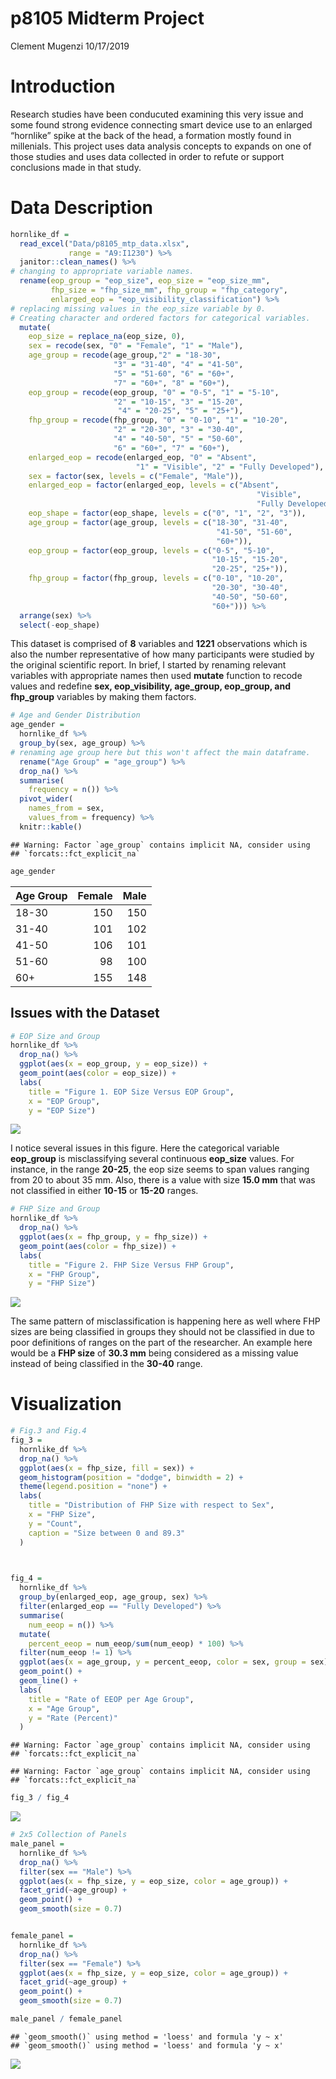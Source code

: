 p8105 Midterm Project
================
Clement Mugenzi
10/17/2019

# Introduction

Research studies have been conducuted examining this very issue and some
found strong evidence connecting smart device use to an enlarged
“hornlike” spike at the back of the head, a formation mostly found in
millenials. This project uses data analysis concepts to expands on one
of those studies and uses data collected in order to refute or support
conclusions made in that study.

# Data Description

``` r
hornlike_df = 
  read_excel("Data/p8105_mtp_data.xlsx", 
             range = "A9:I1230") %>% 
  janitor::clean_names() %>% 
# changing to appropriate variable names.
  rename(eop_group = "eop_size", eop_size = "eop_size_mm",
         fhp_size = "fhp_size_mm", fhp_group = "fhp_category",
         enlarged_eop = "eop_visibility_classification") %>%
# replacing missing values in the eop_size variable by 0.
# Creating character and ordered factors for categorical variables.
  mutate(
    eop_size = replace_na(eop_size, 0),
    sex = recode(sex, "0" = "Female", "1" = "Male"),
    age_group = recode(age_group,"2" = "18-30", 
                       "3" = "31-40", "4" = "41-50",
                       "5" = "51-60", "6" = "60+",
                       "7" = "60+", "8" = "60+"),
    eop_group = recode(eop_group, "0" = "0-5", "1" = "5-10", 
                       "2" = "10-15", "3" = "15-20",
                        "4" = "20-25", "5" = "25+"),
    fhp_group = recode(fhp_group, "0" = "0-10", "1" = "10-20",
                       "2" = "20-30", "3" = "30-40", 
                       "4" = "40-50", "5" = "50-60",
                       "6" = "60+", "7" = "60+"),
    enlarged_eop = recode(enlarged_eop, "0" = "Absent",
                            "1" = "Visible", "2" = "Fully Developed"),
    sex = factor(sex, levels = c("Female", "Male")),
    enlarged_eop = factor(enlarged_eop, levels = c("Absent",
                                                       "Visible",
                                                       "Fully Developed")),
    eop_shape = factor(eop_shape, levels = c("0", "1", "2", "3")),
    age_group = factor(age_group, levels = c("18-30", "31-40",
                                              "41-50", "51-60",
                                              "60+")),
    eop_group = factor(eop_group, levels = c("0-5", "5-10",
                                             "10-15", "15-20",
                                             "20-25", "25+")),
    fhp_group = factor(fhp_group, levels = c("0-10", "10-20",
                                             "20-30", "30-40",
                                             "40-50", "50-60",
                                             "60+"))) %>%
  arrange(sex) %>% 
  select(-eop_shape)
```

This dataset is comprised of **8** variables and **1221** observations
which is also the number representative of how many participants were
studied by the original scientific report. In brief, I started by
renaming relevant variables with appropriate names then used **mutate**
function to recode values and redefine **sex, eop\_visibility,
age\_group, eop\_group, and fhp\_group** variables by making them
factors.

``` r
# Age and Gender Distribution
age_gender = 
  hornlike_df %>% 
  group_by(sex, age_group) %>% 
# renaming age group here but this won't affect the main dataframe.
  rename("Age Group" = "age_group") %>% 
  drop_na() %>%  
  summarise(
    frequency = n()) %>% 
  pivot_wider(
    names_from = sex,
    values_from = frequency) %>% 
  knitr::kable()
```

    ## Warning: Factor `age_group` contains implicit NA, consider using
    ## `forcats::fct_explicit_na`

``` r
age_gender
```

| Age Group | Female | Male |
| :-------- | -----: | ---: |
| 18-30     |    150 |  150 |
| 31-40     |    101 |  102 |
| 41-50     |    106 |  101 |
| 51-60     |     98 |  100 |
| 60+       |    155 |  148 |

## Issues with the Dataset

``` r
# EOP Size and Group
hornlike_df %>% 
  drop_na() %>% 
  ggplot(aes(x = eop_group, y = eop_size)) +
  geom_point(aes(color = eop_size)) +
  labs(
    title = "Figure 1. EOP Size Versus EOP Group",
    x = "EOP Group",
    y = "EOP Size")
```

![](p8105_mtp_cm3928_files/figure-gfm/unnamed-chunk-3-1.png)<!-- -->

I notice several issues in this figure. Here the categorical variable
**eop\_group** is misclassifying several continuous **eop\_size**
values. For instance, in the range **20-25**, the eop size seems to span
values ranging from 20 to about 35 mm. Also, there is a value with size
**15.0 mm** that was not classified in either **10-15** or **15-20**
ranges.

``` r
# FHP Size and Group
hornlike_df %>% 
  drop_na() %>% 
  ggplot(aes(x = fhp_group, y = fhp_size)) +
  geom_point(aes(color = fhp_size)) +
  labs(
    title = "Figure 2. FHP Size Versus FHP Group",
    x = "FHP Group",
    y = "FHP Size")
```

![](p8105_mtp_cm3928_files/figure-gfm/unnamed-chunk-4-1.png)<!-- -->

The same pattern of misclassification is happening here as well where
FHP sizes are being classified in groups they should not be classified
in due to poor definitions of ranges on the part of the researcher. An
example here would be a **FHP size** of **30.3 mm** being considered as
a missing value instead of being classified in the **30-40** range.

# Visualization

``` r
# Fig.3 and Fig.4
fig_3 = 
  hornlike_df %>% 
  drop_na() %>% 
  ggplot(aes(x = fhp_size, fill = sex)) +
  geom_histogram(position = "dodge", binwidth = 2) +
  theme(legend.position = "none") +
  labs(
    title = "Distribution of FHP Size with respect to Sex",
    x = "FHP Size",
    y = "Count",
    caption = "Size between 0 and 89.3"
  )
  


fig_4 = 
  hornlike_df %>% 
  group_by(enlarged_eop, age_group, sex) %>% 
  filter(enlarged_eop == "Fully Developed") %>% 
  summarise(
    num_eeop = n()) %>% 
  mutate(
    percent_eeop = num_eeop/sum(num_eeop) * 100) %>% 
  filter(num_eeop != 1) %>% 
  ggplot(aes(x = age_group, y = percent_eeop, color = sex, group = sex)) +
  geom_point() + 
  geom_line() +
  labs(
    title = "Rate of EEOP per Age Group",
    x = "Age Group",
    y = "Rate (Percent)"
  )
```

    ## Warning: Factor `age_group` contains implicit NA, consider using
    ## `forcats::fct_explicit_na`
    
    ## Warning: Factor `age_group` contains implicit NA, consider using
    ## `forcats::fct_explicit_na`

``` r
fig_3 / fig_4
```

![](p8105_mtp_cm3928_files/figure-gfm/unnamed-chunk-5-1.png)<!-- -->

``` r
# 2x5 Collection of Panels
male_panel = 
  hornlike_df %>% 
  drop_na() %>% 
  filter(sex == "Male") %>% 
  ggplot(aes(x = fhp_size, y = eop_size, color = age_group)) +
  facet_grid(~age_group) + 
  geom_point() + 
  geom_smooth(size = 0.7)


female_panel = 
  hornlike_df %>% 
  drop_na() %>% 
  filter(sex == "Female") %>% 
  ggplot(aes(x = fhp_size, y = eop_size, color = age_group)) +
  facet_grid(~age_group) +
  geom_point() +
  geom_smooth(size = 0.7)

male_panel / female_panel 
```

    ## `geom_smooth()` using method = 'loess' and formula 'y ~ x'
    ## `geom_smooth()` using method = 'loess' and formula 'y ~ x'

![](p8105_mtp_cm3928_files/figure-gfm/unnamed-chunk-6-1.png)<!-- -->
